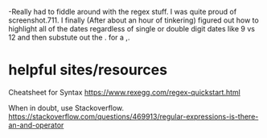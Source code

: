 -Really had to fiddle around with the regex stuff.  I was quite proud of screenshot.711.  I finally (After about an hour of tinkering) figured out how to highlight all of the dates regardless of single or double digit dates like 9 vs 12 and then substute out the . for a ,.



# helpful sites/resources #

Cheatsheet for Syntax
https://www.rexegg.com/regex-quickstart.html

When in doubt, use Stackoverflow.
https://stackoverflow.com/questions/469913/regular-expressions-is-there-an-and-operator
